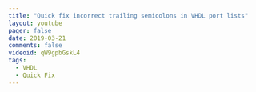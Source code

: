 ```yaml
---
title: "Quick fix incorrect trailing semicolons in VHDL port lists"
layout: youtube
pager: false
date: 2019-03-21
comments: false
videoid: qW9gpbGskL4
tags:
  - VHDL
  - Quick Fix
---
```



